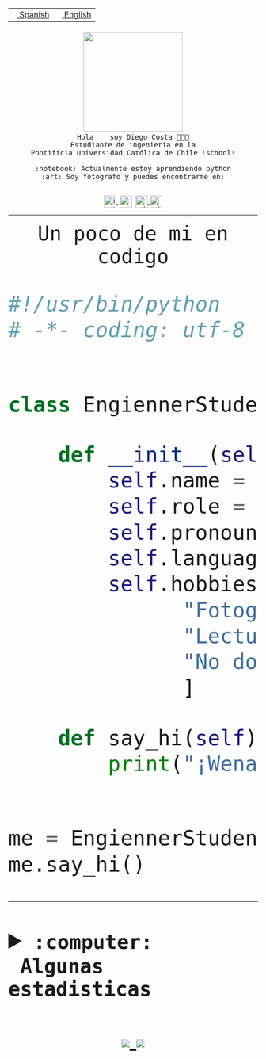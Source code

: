 <table border="0"  align="right">
 <tr><td><a href="README.md"><img src="https://upload.wikimedia.org/wikipedia/commons/thumb/8/89/Bandera_de_Espa%C3%B1a.svg/1200px-Bandera_de_Espa%C3%B1a.svg.png" height="10"> Spanish</a></td>
 <td><a href="README.en.md"><img src="https://upload.wikimedia.org/wikipedia/commons/a/a4/Flag_of_the_United_States.svg" height="10"> English</a></td></tr>
</table><br><br><br>


<p align="center">
  <img src="https://github.com/diegocostares/diegocostares/blob/main/Images/aaa2.gif?raw=true" width="200px">
  <br><samp>
    Hola <img src="https://media.giphy.com/media/hvRJCLFzcasrR4ia7z/giphy.gif" width="16px"> soy Diego Costa 👨🏻‍💻<br>
    Estudiante de ingeniería en la <br>
    Pontificia Universidad Católica de Chile :school:<br>
  <br>
    :notebook: Actualmente estoy aprendiendo python <br>
    :art: Soy fotografo y puedes encontrarme en: <br>
  <br></samp>
  
</p>

<p align="center">
   <a href="https://instagram.com/diegocosta_no" target="blank">
    <img 
    align="center" src="https://cdn.jsdelivr.net/npm/simple-icons@3.0.1/icons/instagram.svg" alt="instagram" height="25px" width="25px" />
  </a>
  <a style="border: 3px solid; color: white;"href="https://t.me/diegocosta_no" target="blank">
  <img
  align="center" alt="Telegram" width="25px" src="https://icons-for-free.com/iconfiles/png/512/Telegram-1324888767380505522.png" />
</a>
<a href="https://api.whatsapp.com/send?phone=56971897835&text=Hola!" target="blank">
  <img
  align="center" alt="wtsp" width="25px" src="https://img.icons8.com/pastel-glyph/2x/whatsapp--v2.png" />
</a>
<a href="https://www.linkedin.com/in/diego-costa-786249213/" target="blank">
  <img
  align="center" alt="wtsp" width="25px" src="https://img.icons8.com/metro/452/linkedin.png" />
</a>

  </a>
</p>

---


<p align="center"><font size="25"><samp>Un poco de mi en codigo</samp></front></p>


```python
#!/usr/bin/python
# -*- coding: utf-8 -*-


class EngiennerStudent:

    def __init__(self):
        self.name = "Diego Costa"
        self.role = "Estudiante"
        self.pronouns = "he/him"
        self.language_spoken = ["es_CL", "en_US"]
        self.hobbies = [
              "Fotografia",
              "Lectura",
              "No dormir",
              ]

    def say_hi(self):
        print("¡Wena mundo!")


me = EngiennerStudent()
me.say_hi()
```
---
<details>
  <summary><b><samp>:computer: &nbsp;Algunas estadisticas</samp></b></summary>
  <br/></p>

<!--START_SECTION:waka-->
![Code Time](http://img.shields.io/badge/Code%20Time-440%20hrs%2055%20mins-blue)

**Soy nocturno 🦉** 

```text
🌞 Mañana     6 commits      ░░░░░░░░░░░░░░░░░░░░░░░░░   2.33% 
🌆 Día        107 commits    ██████████░░░░░░░░░░░░░░░   41.63% 
🌃 Tarde      60 commits     █████░░░░░░░░░░░░░░░░░░░░   23.35% 
🌙 Noche      84 commits     ████████░░░░░░░░░░░░░░░░░   32.68%

```
📅 **Soy más productivo los Miércoles** 

```text
Lunes        22 commits     ██░░░░░░░░░░░░░░░░░░░░░░░   8.56% 
Martes       28 commits     ██░░░░░░░░░░░░░░░░░░░░░░░   10.89% 
Miércoles    96 commits     █████████░░░░░░░░░░░░░░░░   37.35% 
Jueves       23 commits     ██░░░░░░░░░░░░░░░░░░░░░░░   8.95% 
Viernes      9 commits      █░░░░░░░░░░░░░░░░░░░░░░░░   3.5% 
Sábado       31 commits     ███░░░░░░░░░░░░░░░░░░░░░░   12.06% 
Domingo      48 commits     ████░░░░░░░░░░░░░░░░░░░░░   18.68%

```


📊 **Esta semana me dediqué a** 

```text
🐱‍💻 Proyectos: 
T1                       31 hrs 12 mins      ████████████████░░░░░░░░░   66.61% 
T1-e                     4 hrs 45 mins       ██░░░░░░░░░░░░░░░░░░░░░░░   10.17% 
G74_BDD                  2 hrs 37 mins       █░░░░░░░░░░░░░░░░░░░░░░░░   5.59% 
gurobi                   2 hrs 23 mins       █░░░░░░░░░░░░░░░░░░░░░░░░   5.11% 
Unknown Project          1 hr 26 mins        ░░░░░░░░░░░░░░░░░░░░░░░░░   3.07%

```


 Last Updated on 04/05/2022 20:26:48 UTC
<!--END_SECTION:waka-->
  
  

 <p align="center"> <img src="https://github-readme-stats.vercel.app/api?username=diegocostares&show_icons=true&theme=ayu-mirage" alt="abhisheknaiidu" /></p>
 
</details>

<p align=center>
  <a href="https://github.com/diegocostares">
    <img src="https://badges.pufler.dev/visits/diegocostares/diegocostares?style=flat-square&color=black&logo=github">
  </a>
  <a href="https://github.com/diegocostares?tab=repositories">
    <img src="https://badges.pufler.dev/repos/diegocostares?style=flat-square&color=black&logo=github">
  </a>
</p>
